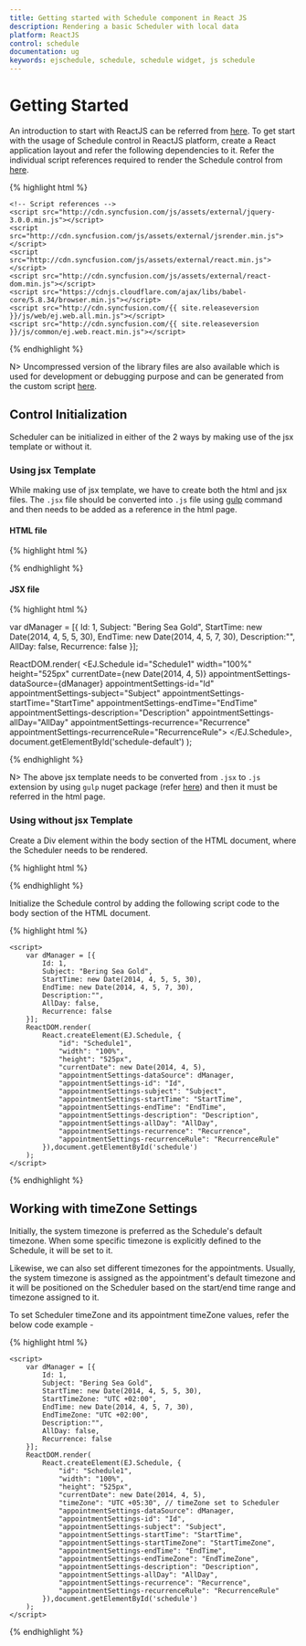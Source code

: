 ```yaml
---
title: Getting started with Schedule component in React JS	
description: Rendering a basic Scheduler with local data
platform: ReactJS
control: schedule
documentation: ug
keywords: ejschedule, schedule, schedule widget, js schedule 
---
```


# Getting Started

An introduction to start with ReactJS can be referred from [here](/reactjs/overview#getting-started-with-react). To get start with the usage of Schedule control in ReactJS platform, create a React application layout and refer the following dependencies to it. Refer the individual script references required to render the Schedule control from [here](/reactjs/schedule/dependencies). 

{% highlight html %}

<head>
    <meta charset="utf-8" />
    <title>Getting Started - Schedule</title>
    <!-- CSS reference -->
    <link href="http://cdn.syncfusion.com/{{ site.releaseversion }}/js/web/flat-azure/ej.web.all.min.css" rel="stylesheet" />
    
    <!-- Script references -->
    <script src="http://cdn.syncfusion.com/js/assets/external/jquery-3.0.0.min.js"></script>
    <script src="http://cdn.syncfusion.com/js/assets/external/jsrender.min.js"></script>
    <script src="http://cdn.syncfusion.com/js/assets/external/react.min.js"></script>
    <script src="http://cdn.syncfusion.com/js/assets/external/react-dom.min.js"></script>
    <script src="https://cdnjs.cloudflare.com/ajax/libs/babel-core/5.8.34/browser.min.js"></script>
	<script src="http://cdn.syncfusion.com/{{ site.releaseversion }}/js/web/ej.web.all.min.js"></script>
	<script src="http://cdn.syncfusion.com/{{ site.releaseversion }}/js/common/ej.web.react.min.js"></script>
</head>

{% endhighlight %}

N> Uncompressed version of the library files are also available which is used for development or debugging purpose and can be generated from the custom script [here](http://csg.syncfusion.com).

## Control Initialization

Scheduler can be initialized in either of the 2 ways by making use of the jsx template or without it.

### Using jsx Template

While making use of jsx template, we have to create both the html and jsx files. The `.jsx` file should be converted into `.js` file using [gulp](/reactjs/overview#converting-jsx-to-javascript-with-react) command and then needs to be added as a reference in the html page.

#### HTML file

{% highlight html %}

<div id="schedule-default"></div>
<script src="scripts/default.js"></script>

{% endhighlight %}

#### JSX file

{% highlight html %}

var dManager = [{ 
    Id: 1, 
    Subject: "Bering Sea Gold", 
    StartTime: new Date(2014, 4, 5, 5, 30), 
    EndTime: new Date(2014, 4, 5, 7, 30), 
    Description:"", 
    AllDay: false, 
    Recurrence: false
}];

ReactDOM.render(
      <EJ.Schedule id="Schedule1" 
                   width="100%" 
                   height="525px" 
                   currentDate={new Date(2014, 4, 5)} 
                   appointmentSettings-dataSource={dManager} 
                   appointmentSettings-id="Id" 
                   appointmentSettings-subject="Subject" 
                   appointmentSettings-startTime="StartTime" 
                   appointmentSettings-endTime="EndTime" 
                   appointmentSettings-description="Description" 
                   appointmentSettings-allDay="AllDay" 
                   appointmentSettings-recurrence="Recurrence" 
                   appointmentSettings-recurrenceRule="RecurrenceRule">
      </EJ.Schedule>, document.getElementById('schedule-default')
);

{% endhighlight %}

N> The above jsx template needs to be converted from `.jsx` to `.js` extension by using `gulp` nuget package (refer [here](/reactjs/overview#converting-jsx-to-javascript-with-react)) and then it must be referred in the html page.


### Using without jsx Template

Create a Div element within the body section of the HTML document, where the Scheduler needs to be rendered.

{% highlight html %}

<body>
	<div id="schedule"></div>
</body>

{% endhighlight %}

Initialize the Schedule control by adding the following script code to the body section of the HTML document.

{% highlight html %}

<body> 
    <div id="schedule"></div>
	
    <script>
		var dManager = [{ 
            Id: 1, 
            Subject: "Bering Sea Gold", 
            StartTime: new Date(2014, 4, 5, 5, 30), 
            EndTime: new Date(2014, 4, 5, 7, 30), 
            Description:"", 
            AllDay: false, 
            Recurrence: false
        }];
		ReactDOM.render(
			React.createElement(EJ.Schedule, {
				"id": "Schedule1", 
				"width": "100%", 
				"height": "525px", 
				"currentDate": new Date(2014, 4, 5), 
				"appointmentSettings-dataSource": dManager, 
				"appointmentSettings-id": "Id", 
				"appointmentSettings-subject": "Subject", 
				"appointmentSettings-startTime": "StartTime", 
				"appointmentSettings-endTime": "EndTime", 
				"appointmentSettings-description": "Description", 
				"appointmentSettings-allDay": "AllDay", 
				"appointmentSettings-recurrence": "Recurrence", 
				"appointmentSettings-recurrenceRule": "RecurrenceRule"
			}),document.getElementById('schedule')
		);
	</script>
</body>

{% endhighlight %}


## Working with timeZone Settings

Initially, the system timezone is preferred as the Schedule's default timezone. When some specific timezone is explicitly defined to the Schedule, it will be set to it. 

Likewise, we can also set different timezones for the appointments. Usually, the system timezone is assigned as the appointment's default timezone and it will be positioned on the Scheduler based on the start/end time range and timezone assigned to it. 

To set Scheduler timeZone and its appointment timeZone values, refer the below code example - 

{% highlight html %}

<body> 
    <div id="schedule"></div>
	
    <script>
		var dManager = [{ 
            Id: 1, 
            Subject: "Bering Sea Gold", 
            StartTime: new Date(2014, 4, 5, 5, 30), 
            StartTimeZone: "UTC +02:00",
            EndTime: new Date(2014, 4, 5, 7, 30), 
            EndTimeZone: "UTC +02:00",
            Description:"", 
            AllDay: false, 
            Recurrence: false
        }];
		ReactDOM.render(
			React.createElement(EJ.Schedule, {
				"id": "Schedule1", 
				"width": "100%", 
				"height": "525px", 
				"currentDate": new Date(2014, 4, 5),
                "timeZone": "UTC +05:30", // timeZone set to Scheduler
				"appointmentSettings-dataSource": dManager, 
				"appointmentSettings-id": "Id", 
				"appointmentSettings-subject": "Subject", 
				"appointmentSettings-startTime": "StartTime", 
                "appointmentSettings-startTimeZone": "StartTimeZone",
				"appointmentSettings-endTime": "EndTime", 
                "appointmentSettings-endTimeZone": "EndTimeZone",
				"appointmentSettings-description": "Description", 
				"appointmentSettings-allDay": "AllDay", 
				"appointmentSettings-recurrence": "Recurrence", 
				"appointmentSettings-recurrenceRule": "RecurrenceRule"
			}),document.getElementById('schedule')
		);
	</script>
</body>

{% endhighlight %}


